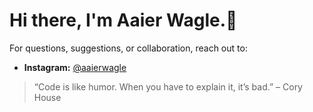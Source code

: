 # Hi there, I'm Aaier Wagle.👋

For questions, suggestions, or collaboration, reach out to:

- **Instagram:** [@aaierwagle](https://www.instagram.com/aaierwagle/)

> “Code is like humor. When you have to explain it, it’s bad.” – Cory House

